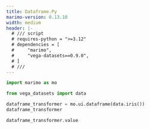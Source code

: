 ```yaml
---
title: Dataframe.Py
marimo-version: 0.13.10
width: medium
header: |-
  # /// script
  # requires-python = ">=3.12"
  # dependencies = [
  #     "marimo",
  #     "vega-datasets==0.9.0",
  # ]
  # ///
---
```


```python {.marimo}
import marimo as mo
```

```python {.marimo}
from vega_datasets import data
```

```python {.marimo}
dataframe_transformer = mo.ui.dataframe(data.iris())
dataframe_transformer
```

```python {.marimo}
dataframe_transformer.value
```